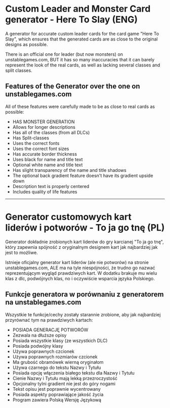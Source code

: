 <h1>Custom Leader and Monster Card generator - Here To Slay (ENG)</h1>
<p>A generator for accurate custom leader cards for the card game "Here To Slay", which ensures that the generated cards are as close to the original designs as possible.</p>
<p>There is an official one for leader (but now monsters) on unstablegames.com, BUT it has so many inaccuracies that it can barely represent the look of the real cards, as well as lacking several classes and split classes.</p>

<h2>Features of the Generator over the one on unstablegames.com</h2>
<p>All of these features were carefully made to be as close to real cards as possible:</p>
<ul>
    <li>HAS MONSTER GENERATION</li>
    <li>Allows for longer descriptions</li>
    <li>Has all of the classes (from all DLCs)</li>
    <li>Has Split-classes</li>
    <li>Uses the correct fonts</li>
    <li>Uses the correct font sizes</li>
    <li>Has accurate border thickness</li>
    <li>Uses black for name and title text</li>
    <li>Optional white name and title text</li>
    <li>Has slight transparency of the name and title shadows</li>
    <li>The optional back gradient feature doesn't have its gradient upside down</li>
    <li>Description text is properly centered</li>
    <li>Includes quality of life features</li>
</ul>

<hr>

<h1>Generator customowych kart liderów i potworów - To ja go tnę (PL)</h1>
<p>Generator dokładnie zrobionych kart liderów do gry karcianej "To ja go tnę", który zapewnia spójność z oryginalnym designem kart jak najbardziej jak jest to możliwe.</p>
<p>Istnieje oficjalny generator kart liderów (ale nie potworów) na stronie unstablegames.com, ALE ma na tyle niespójności, że trudno go nazwać reprezentującym wygląd prawdziwych kart. W dodatku brakuje mu wielu klas z dlc, podwójnych klas, no i oczywiście wsparcia języka Polskiego.</p>

<h2>Funkcje generatora w porównaniu z generatorem na unstablegames.com</h2>
<p>Wszystkie te funkcje/cechy zostały starannie zrobione, aby jak najbardziej przyrównać tym na prawdziwych kartach:</p>
<ul>
    <li>POSIADA GENERACJĘ POTWORÓW</li>
    <li>Zezwala na dłuższe opisy</li>
    <li>Posiada wszystkie klasy (ze wszystkich DLC)</li>
    <li>Posiada podwójny klasy</li>
    <li>Używa poprawnych czcionek</li>
    <li>Używa poprawnych rozmiarów czcionek</li>
    <li>Ma grubość obramówek wierną oryginałom</li>
    <li>Używa czarnego do tekstu Nazwy i Tytułu</li>
    <li>Posiada opcję włączenia białego tekstu dla Nazwy i Tytułu</li>
    <li>Cienie Nazwy i Tytułu mają lekką przezroczystość</li>
    <li>Opcjonalny tylni gradient nie jest do góry nogami</li>
    <li>Tekst opisu jest poprawnie wycentrowany</li>
    <li>Posiada aspekty poprawiające jakość życia</li>
    <li>Program zawiera Polską Wersję Językową</li>
</ul>
